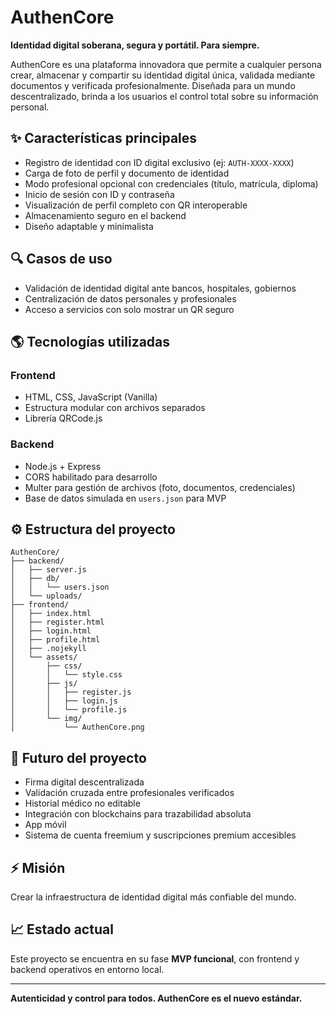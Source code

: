 # AuthenCore

**Identidad digital soberana, segura y portátil. Para siempre.**

AuthenCore es una plataforma innovadora que permite a cualquier persona crear, almacenar y compartir su identidad digital única, validada mediante documentos y verificada profesionalmente. Diseñada para un mundo descentralizado, brinda a los usuarios el control total sobre su información personal.

## ✨ Características principales

- Registro de identidad con ID digital exclusivo (ej: `AUTH-XXXX-XXXX`)
- Carga de foto de perfil y documento de identidad
- Modo profesional opcional con credenciales (título, matrícula, diploma)
- Inicio de sesión con ID y contraseña
- Visualización de perfil completo con QR interoperable
- Almacenamiento seguro en el backend
- Diseño adaptable y minimalista

## 🔍 Casos de uso

- Validación de identidad digital ante bancos, hospitales, gobiernos
- Centralización de datos personales y profesionales
- Acceso a servicios con solo mostrar un QR seguro

## 🌎 Tecnologías utilizadas

### Frontend
- HTML, CSS, JavaScript (Vanilla)
- Estructura modular con archivos separados
- Librería QRCode.js

### Backend
- Node.js + Express
- CORS habilitado para desarrollo
- Multer para gestión de archivos (foto, documentos, credenciales)
- Base de datos simulada en `users.json` para MVP

## ⚙️ Estructura del proyecto

```
AuthenCore/
├── backend/
│   ├── server.js
│   ├── db/
│   │   └── users.json
│   └── uploads/
├── frontend/
│   ├── index.html
│   ├── register.html
│   ├── login.html
│   ├── profile.html
│   ├── .nojekyll
│   └── assets/
│       ├── css/
│       │   └── style.css
│       ├── js/
│       │   ├── register.js
│       │   ├── login.js
│       │   └── profile.js
│       └── img/
│           └── AuthenCore.png
```

## 🔄 Futuro del proyecto

- Firma digital descentralizada
- Validación cruzada entre profesionales verificados
- Historial médico no editable
- Integración con blockchains para trazabilidad absoluta
- App móvil
- Sistema de cuenta freemium y suscripciones premium accesibles

## ⚡ Misión
Crear la infraestructura de identidad digital más confiable del mundo.

## 📈 Estado actual
Este proyecto se encuentra en su fase **MVP funcional**, con frontend y backend operativos en entorno local.

---

**Autenticidad y control para todos. AuthenCore es el nuevo estándar.**

